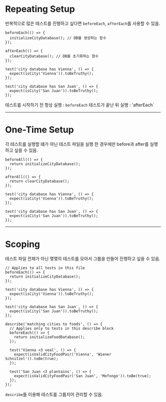 # Repeating Setup

반복적으로 많은 테스트를 진행하고 싶다면 `beforeEach`, `afterEach`를 사용할 수 있음.

```
beforeEach(() => {
  initializeCityDatabase(); // DB를 생성하는 함수
});

afterEach(() => {
  clearCityDatabase(); // DB를 초기화하는 함수
});

test('city database has Vienna', () => {
  expect(isCity('Vienna')).toBeTruthy();
});

test('city database has San Juan', () => {
  expect(isCity('San Juan')).toBeTruthy();
});
```

테스트를 시작하기 전 항상 실행 : `beforeEach`
테스트가 끝난 뒤 실행 : 'afterEach`

---

# One-Time Setup

각 테스트를 실행할 떄가 아닌 테스트 파일을 실행 한 경우에만 before과 after를 실행 하고 싶을 수 있음.

```
beforeAll(() => {
  return initializeCityDatabase();
});

afterAll(() => {
  return clearCityDatabase();
});

test('city database has Vienna', () => {
  expect(isCity('Vienna')).toBeTruthy();
});

test('city database has San Juan', () => {
  expect(isCity('San Juan')).toBeTruthy();
});
```

---

# Scoping

테스트 파일 전체가 아닌 몇몇의 테스트를 모아서 그룹을 만들어 진행하고 싶을 수 있음.

```
// Applies to all tests in this file
beforeEach(() => {
  return initializeCityDatabase();
});

test('city database has Vienna', () => {
  expect(isCity('Vienna')).toBeTruthy();
});

test('city database has San Juan', () => {
  expect(isCity('San Juan')).toBeTruthy();
});

describe('matching cities to foods', () => {
  // Applies only to tests in this describe block
  beforeEach(() => {
    return initializeFoodDatabase();
  });

  test('Vienna <3 veal', () => {
    expect(isValidCityFoodPair('Vienna', 'Wiener Schnitzel')).toBe(true);
  });

  test('San Juan <3 plantains', () => {
    expect(isValidCityFoodPair('San Juan', 'Mofongo')).toBe(true);
  });
});
```

`describe`를 이용해 테스트를 그룹지어 관리할 수 있음.
